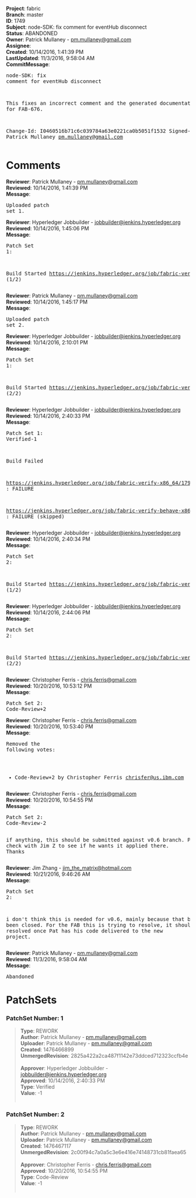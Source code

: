 <strong>Project</strong>: fabric<br><strong>Branch</strong>: master<br><strong>ID</strong>: 1749<br><strong>Subject</strong>: node-SDK: fix comment for eventHub disconnect<br><strong>Status</strong>: ABANDONED<br><strong>Owner</strong>: Patrick Mullaney - pm.mullaney@gmail.com<br><strong>Assignee</strong>:<br><strong>Created</strong>: 10/14/2016, 1:41:39 PM<br><strong>LastUpdated</strong>: 11/3/2016, 9:58:04 AM<br><strong>CommitMessage</strong>:<br><pre>node-SDK: fix comment for eventHub disconnect

This fixes an incorrect comment and the generated documentation.
Fix for FAB-676.

Change-Id: I0460516b71c6c039784a63e0221ca0b5051f1532
Signed-off-by: Patrick Mullaney <pm.mullaney@gmail.com>
</pre><h1>Comments</h1><strong>Reviewer</strong>: Patrick Mullaney - pm.mullaney@gmail.com<br><strong>Reviewed</strong>: 10/14/2016, 1:41:39 PM<br><strong>Message</strong>: <pre>Uploaded patch set 1.</pre><strong>Reviewer</strong>: Hyperledger Jobbuilder - jobbuilder@jenkins.hyperledger.org<br><strong>Reviewed</strong>: 10/14/2016, 1:45:06 PM<br><strong>Message</strong>: <pre>Patch Set 1:

Build Started https://jenkins.hyperledger.org/job/fabric-verify-x86_64/1798/ (1/2)</pre><strong>Reviewer</strong>: Patrick Mullaney - pm.mullaney@gmail.com<br><strong>Reviewed</strong>: 10/14/2016, 1:45:17 PM<br><strong>Message</strong>: <pre>Uploaded patch set 2.</pre><strong>Reviewer</strong>: Hyperledger Jobbuilder - jobbuilder@jenkins.hyperledger.org<br><strong>Reviewed</strong>: 10/14/2016, 2:10:01 PM<br><strong>Message</strong>: <pre>Patch Set 1:

Build Started https://jenkins.hyperledger.org/job/fabric-verify-behave-x86_64/697/ (2/2)</pre><strong>Reviewer</strong>: Hyperledger Jobbuilder - jobbuilder@jenkins.hyperledger.org<br><strong>Reviewed</strong>: 10/14/2016, 2:40:33 PM<br><strong>Message</strong>: <pre>Patch Set 1: Verified-1

Build Failed 

https://jenkins.hyperledger.org/job/fabric-verify-x86_64/1798/ : FAILURE

https://jenkins.hyperledger.org/job/fabric-verify-behave-x86_64/697/ : FAILURE (skipped)</pre><strong>Reviewer</strong>: Hyperledger Jobbuilder - jobbuilder@jenkins.hyperledger.org<br><strong>Reviewed</strong>: 10/14/2016, 2:40:34 PM<br><strong>Message</strong>: <pre>Patch Set 2:

Build Started https://jenkins.hyperledger.org/job/fabric-verify-x86_64/1799/ (1/2)</pre><strong>Reviewer</strong>: Hyperledger Jobbuilder - jobbuilder@jenkins.hyperledger.org<br><strong>Reviewed</strong>: 10/14/2016, 2:44:06 PM<br><strong>Message</strong>: <pre>Patch Set 2:

Build Started https://jenkins.hyperledger.org/job/fabric-verify-behave-x86_64/698/ (2/2)</pre><strong>Reviewer</strong>: Christopher Ferris - chris.ferris@gmail.com<br><strong>Reviewed</strong>: 10/20/2016, 10:53:12 PM<br><strong>Message</strong>: <pre>Patch Set 2: Code-Review+2</pre><strong>Reviewer</strong>: Christopher Ferris - chris.ferris@gmail.com<br><strong>Reviewed</strong>: 10/20/2016, 10:53:40 PM<br><strong>Message</strong>: <pre>Removed the following votes:

* Code-Review+2 by Christopher Ferris <chrisfer@us.ibm.com>
</pre><strong>Reviewer</strong>: Christopher Ferris - chris.ferris@gmail.com<br><strong>Reviewed</strong>: 10/20/2016, 10:54:55 PM<br><strong>Message</strong>: <pre>Patch Set 2: Code-Review-2

if anything, this should be submitted against v0.6 branch. Please check with Jim Z to see if he wants it applied there. Thanks</pre><strong>Reviewer</strong>: Jim Zhang - jim_the_matrix@hotmail.com<br><strong>Reviewed</strong>: 10/21/2016, 9:46:26 AM<br><strong>Message</strong>: <pre>Patch Set 2:

i don't think this is needed for v0.6, mainly because that branch has been closed. For the FAB this is trying to resolve, it should be marked resolved once Pat has his code delivered to the new project.</pre><strong>Reviewer</strong>: Patrick Mullaney - pm.mullaney@gmail.com<br><strong>Reviewed</strong>: 11/3/2016, 9:58:04 AM<br><strong>Message</strong>: <pre>Abandoned</pre><h1>PatchSets</h1><h3>PatchSet Number: 1</h3><blockquote><strong>Type</strong>: REWORK<br><strong>Author</strong>: Patrick Mullaney - pm.mullaney@gmail.com<br><strong>Uploader</strong>: Patrick Mullaney - pm.mullaney@gmail.com<br><strong>Created</strong>: 1476466899<br><strong>UnmergedRevision</strong>: 2825a422a2ca487f1142e73ddced712323ccfb4e<br><br><strong>Approver</strong>: Hyperledger Jobbuilder - jobbuilder@jenkins.hyperledger.org<br><strong>Approved</strong>: 10/14/2016, 2:40:33 PM<br><strong>Type</strong>: Verified<br><strong>Value</strong>: -1<br><br></blockquote><h3>PatchSet Number: 2</h3><blockquote><strong>Type</strong>: REWORK<br><strong>Author</strong>: Patrick Mullaney - pm.mullaney@gmail.com<br><strong>Uploader</strong>: Patrick Mullaney - pm.mullaney@gmail.com<br><strong>Created</strong>: 1476467117<br><strong>UnmergedRevision</strong>: 2c00f94c7a0a5c3e6e416e74148731cb81faea65<br><br><strong>Approver</strong>: Christopher Ferris - chris.ferris@gmail.com<br><strong>Approved</strong>: 10/20/2016, 10:54:55 PM<br><strong>Type</strong>: Code-Review<br><strong>Value</strong>: -1<br><br></blockquote>